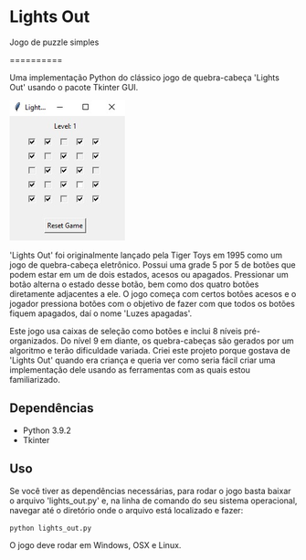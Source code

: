 # Lights Out
Jogo de puzzle simples

==========

Uma implementação Python do clássico jogo de quebra-cabeça 'Lights Out' usando o pacote Tkinter GUI.

![Lights Out Screenshot](https://raw.githubusercontent.com/lucasrubo/lightsout/main/imagem.jpeg)

'Lights Out' foi originalmente lançado pela Tiger Toys em 1995 como um jogo de quebra-cabeça eletrônico. Possui uma grade 5 por 5 de botões que podem estar em um de dois estados, acesos ou apagados. Pressionar um botão alterna o estado desse botão, bem como dos quatro botões diretamente adjacentes a ele. O jogo começa com certos botões acesos e o jogador pressiona botões com o objetivo de fazer com que todos os botões fiquem apagados, daí o nome 'Luzes apagadas'.

Este jogo usa caixas de seleção como botões e inclui 8 níveis pré-organizados. Do nível 9 em diante, os quebra-cabeças são gerados por um algoritmo e terão dificuldade variada. Criei este projeto porque gostava de 'Lights Out' quando era criança e queria ver como seria fácil criar uma implementação dele usando as ferramentas com as quais estou familiarizado.

Dependências
------------

* Python 3.9.2
* Tkinter

Uso
-----

Se você tiver as dependências necessárias, para rodar o jogo basta baixar o arquivo 'lights_out.py' e, na linha de comando do seu sistema operacional, navegar até o diretório onde o arquivo está localizado e fazer:

	python lights_out.py

O jogo deve rodar em Windows, OSX e Linux.
